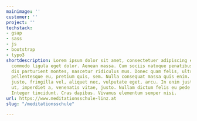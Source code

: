 ```yaml
---
mainimage: ''
customer: ''
project: ''
techstack:
- gsap
- sass
- js
- bootstrap
- typo3
shortdescription: Lorem ipsum dolor sit amet, consectetuer adipiscing elit. Aenean
  commodo ligula eget dolor. Aenean massa. Cum sociis natoque penatibus et magnis
  dis parturient montes, nascetur ridiculus mus. Donec quam felis, ultricies nec,
  pellentesque eu, pretium quis, sem. Nulla consequat massa quis enim. Donec pede
  justo, fringilla vel, aliquet nec, vulputate eget, arcu. In enim justo, rhoncus
  ut, imperdiet a, venenatis vitae, justo. Nullam dictum felis eu pede mollis pretium.
  Integer tincidunt. Cras dapibus. Vivamus elementum semper nisi.
url: https://www.meditationsschule-linz.at
slug: "/meditationsschule"

---
```


